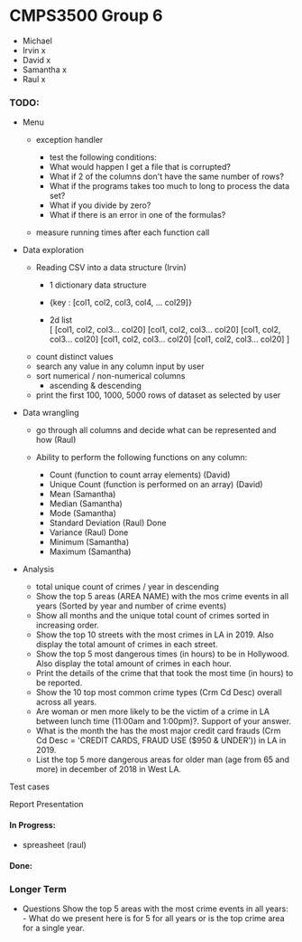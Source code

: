 
# CMPS3500 Group 6
- Michael
- Irvin x
- David x 
- Samantha x
- Raul x

### TODO:
- Menu
    - exception handler
        - test the following conditions:
        - What would happen I get a file that is corrupted?
        - What if 2 of the columns don't have the same number of rows?
        - What if the programs takes too much to long to process the data set?
        - What if you divide by zero?
        - What if there is an error in one of the formulas?

    - measure running times after each function call

- Data exploration
    - Reading CSV into a data structure (Irvin)
        - 1 dictionary data structure

        - {key : [col1, col2, col3, col4, ... col29]}

        - 2d list  
        [
            [col1, col2, col3... col20]
            [col1, col2, col3... col20] 
            [col1, col2, col3... col20]
            [col1, col2, col3... col20]
            [col1, col2, col3... col20]
        ]
    - count distinct values
    - search any value in any column input by user
    - sort numerical / non-numerical columns
        - ascending & descending
    - print the first 100, 1000, 5000 rows of dataset as selected by user

- Data wrangling
    
    - go through all columns and decide what can be represented and how (Raul)

    - Ability to perform the following functions on any column:

        - Count (function to count array elements) (David)
        - Unique Count (function is performed on an array) (David)
        - Mean (Samantha)
        - Median (Samantha)
        - Mode (Samantha)
        - Standard Deviation (Raul) Done
        - Variance (Raul) Done
        - Minimum (Samantha)
        - Maximum (Samantha)

- Analysis
    - total unique count of crimes / year in descending
    - Show the top 5 areas (AREA NAME) with the mos crime events in all years (Sorted by year and number of crime events)
    - Show all months and the unique total count of crimes sorted in increasing order.
    - Show the top 10 streets with the most crimes in LA in 2019. Also display the total amount of crimes in each street.
    - Show the top 5 most dangerous times (in hours) to be in Hollywood. Also display the total amount of crimes in each hour.
    - Print the details of the crime that that took the most time (in hours) to be reported.
    - Show the 10 top most common crime types (Crm Cd Desc) overall across all years.
    - Are woman or men more likely to be the victim of a crime in LA between lunch time (11:00am and 1:00pm)?. Support of your answer.
    - What is the month the has the most major credit card frauds (Crm Cd Desc = 'CREDIT CARDS, FRAUD USE ($950 & UNDER')) in LA in 2019.
    - List the top 5 more dangerous areas for older man (age from 65 and more) in december of 2018 in West LA.

Test cases

Report
Presentation



#### In Progress:
- spreasheet (raul)


#### Done:


### Longer Term


[//]: # "https://www.markdownguide.org/cheat-sheet/"
[//]: # "The above link goes to a markdown cheat-sheet for readme"

- Questions
    Show the top 5 areas with the most crime events in all years:
        - What do we present here is for 5 for all years or is the top crime area for a single year.

